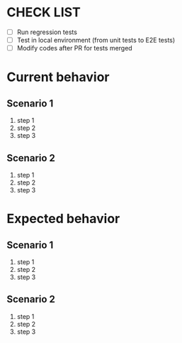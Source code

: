 <!--
 SPDX-FileCopyrightText: © 2024 Kyurenpoto <heal9179@gmail.com>
 SPDX-License-Identifier: MIT
-->

# CHECK LIST

- [ ] Run regression tests
- [ ] Test in local environment (from unit tests to E2E tests)
- [ ] Modify codes after PR for tests merged

# Current behavior

## Scenario 1

1. step 1
2. step 2
3. step 3

## Scenario 2

1. step 1
2. step 2
3. step 3

# Expected behavior

## Scenario 1

1. step 1
2. step 2
3. step 3

## Scenario 2

1. step 1
2. step 2
3. step 3
